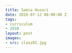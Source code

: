 ```yaml
---
title: Samia Husari
date: 2018-07-12 00:00:00 Z
tags:
- curriculum
- 2018
layout: post
images:
- src: class01.jpg
---
```


